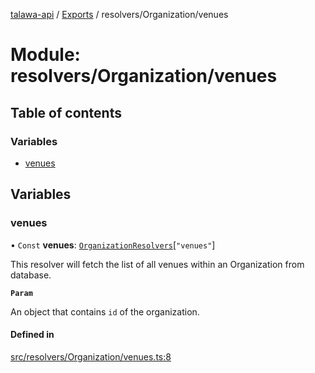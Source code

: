 [talawa-api](../README.md) / [Exports](../modules.md) / resolvers/Organization/venues

# Module: resolvers/Organization/venues

## Table of contents

### Variables

- [venues](resolvers_Organization_venues.md#venues)

## Variables

### venues

• `Const` **venues**: [`OrganizationResolvers`](types_generatedGraphQLTypes.md#organizationresolvers)[``"venues"``]

This resolver will fetch the list of all venues within an Organization from database.

**`Param`**

An object that contains `id` of the organization.

#### Defined in

[src/resolvers/Organization/venues.ts:8](https://github.com/PalisadoesFoundation/talawa-api/blob/4c7d3ea/src/resolvers/Organization/venues.ts#L8)
